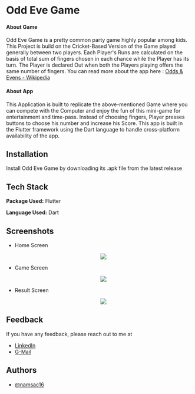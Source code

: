 
# Odd Eve Game

#### About Game
Odd Eve Game is a pretty common party game highly popular among kids.
This Project is build on the Cricket-Based Version of the Game 
played generally between two players.
Each Player's Runs are calculated on the basis of total sum of fingers chosen in
each chance while the Player has its turn. The Player is declared Out
when both the Players playing offers the same number of fingers.
You can read more about the app here : [Odds & Evens - Wikipedia](https://en.wikipedia.org/wiki/Odds_and_evens_(hand_game))

#### About App
This Application is built to replicate the above-mentioned Game where
you can compete with the Computer and enjoy the fun of this mini-game
for entertainment and time-pass. Instead of choosing fingers, Player
presses buttons to choose his number and increase his Score. This app is built in the Flutter framework using the Dart language to 
handle cross-platform availability of the app.
## Installation

Install Odd Eve Game by downloading its .apk file from the 
latest release

    
## Tech Stack

**Package Used:** Flutter

**Language Used:** Dart

  
## Screenshots

- Home Screen
    
    <p align="center" ><img src="https://github.com/namsac16/odd_eve/blob/main/screenshots/Home%20Screen.jpg" heigth="100"></p>

- Game Screen

    <p align="center" ><img src="https://github.com/namsac16/odd_eve/blob/main/screenshots/Game%20Screen.jpg" heigth="100"></p>

- Result Screen

    <p align="center" ><img src="https://github.com/namsac16/odd_eve/blob/main/screenshots/Result%20Screen.jpg" heigth="100"></p>

  
## Feedback

If you have any feedback, please reach out to me at 
- [LinkedIn](https://www.linkedin.com/in/naman-sachdeva-9151b5208/)
- [G-Mail](mailto:namansachdeva160201@gmail.com)
  
## Authors

- [@namsac16](https://www.github.com/namsac16)

  
